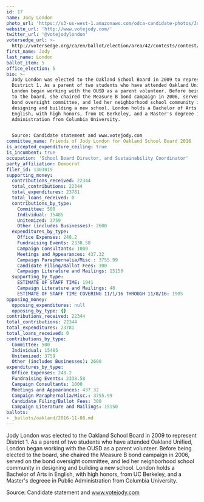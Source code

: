 ```yaml
---
id: 17
name: Jody London
photo_url: 'https://s3-us-west-1.amazonaws.com/odca-candidate-photos/Jody-London2.jpg.png'
website_url: 'http://www.votejody.com/'
twitter_url: '@votejodylondon'
votersedge_url: >-
  http://votersedge.org/ca/en/ballot/election/area/42/contests/contest/13216/candidate/130693?&county=Alameda%20County&election_authority_id=1
first_name: Jody
last_name: London
ballot_item: 5
office_election: 5
bio: >-
  Jody London was elected to the Oakland School Board in 2009 to represent
  District 1. As a parent of two students who have attended Oakland Unified,
  London began working with the OUSD as a parent volunteer. Before being elected
  to the board, she chaired the Measure B bond campaign in 2006, served on the
  bond oversight committee, and led her neighborhood school community in
  designing and building a new school. London holds a Bachelor of Arts in
  English, with high honors, from UC Berkeley, and a Master's degreee in Public
  Administration from Columbia University. 


  Source: Candidate statement and www.votejody.com
committee_name: Friends of Jody London for Oakland School Board 2016
is_accepted_expenditure_ceiling: true
is_incumbent: true
occupation: 'School Board Director, and Sustainability Coordinator'
party_affiliation: Democrat
filer_id: 1303019
supporting_money:
  contributions_received: 22344
  total_contributions: 22344
  total_expenditures: 23781
  total_loans_received: 0
  contributions_by_type:
    Committee: 500
    Individual: 15485
    Unitemized: 3759
    Other (includes Businesses): 2600
  expenditures_by_type:
    Office Expenses: 248.2
    Fundraising Events: 2338.58
    Campaign Consultants: 1000
    Meetings and Appearances: 437.32
    Campaign Paraphernalia/Misc.: 3755.99
    Candidate Filing/Ballot Fees: 300
    Campaign Literature and Mailings: 15150
  supporting_by_type:
    ESTIMATE OF STAFF TIME: 1941
    Campaign Literature and Mailings: 48
    ESTIMATE OF STAFF TIME COVERING 11/1/16 THROUGH 11/8/16: 1905
opposing_money:
  opposing_expenditures: null
  opposing_by_type: {}
contributions_received: 22344
total_contributions: 22344
total_expenditures: 23781
total_loans_received: 0
contributions_by_type:
  Committee: 500
  Individual: 15485
  Unitemized: 3759
  Other (includes Businesses): 2600
expenditures_by_type:
  Office Expenses: 248.2
  Fundraising Events: 2338.58
  Campaign Consultants: 1000
  Meetings and Appearances: 437.32
  Campaign Paraphernalia/Misc.: 3755.99
  Candidate Filing/Ballot Fees: 300
  Campaign Literature and Mailings: 15150
ballots:
- _ballots/oakland/2016-11-08.md
---
```

Jody London was elected to the Oakland School Board in 2009 to represent District 1. As a parent of two students who have attended Oakland Unified, London began working with the OUSD as a parent volunteer. Before being elected to the board, she chaired the Measure B bond campaign in 2006, served on the bond oversight committee, and led her neighborhood school community in designing and building a new school. London holds a Bachelor of Arts in English, with high honors, from UC Berkeley, and a Master's degreee in Public Administration from Columbia University. 

Source: Candidate statement and www.votejody.com
